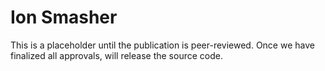 # Ion Smasher

This is a placeholder until the publication is peer-reviewed. Once we have finalized all approvals, will release the source code.
